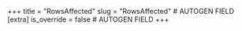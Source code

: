 +++
title = "RowsAffected"
slug = "RowsAffected" # AUTOGEN FIELD
[extra]
is_override = false # AUTOGEN FIELD
+++